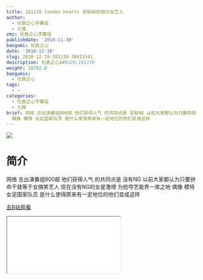```yaml
---
title: 181130 london hearts 没有NG的努力女艺人
author:
  - 伦敦之心字幕组
  - 九條
zmz: 伦敦之心字幕组
publishdate: '2018-11-30'
bangumi: 伦敦之心
date: '2018-12-18'
slug: 2018-12-18-181130-38415541
description: 伦敦之心&#8226;181130
weight: 18782.0
bangumis:
  - 伦敦之心
tags:
  - ~
categories:
  - 伦敦之心字幕组
  - 九條
brief: 网络 总出演番组800部 他们获得人气 的共同点是 没有NG 以前大家都认为只要拼命干就等于女搞笑艺人 现在没有NG的女星激增 为抢夺艺能界一席之地
  偶像 模特 女足国家队员 是什么使得原来有一定地位的他们变成这样
---
```

![](https://i.imgur.com/f6JNu6h.jpg)
# 简介  
网络
总出演番组800部 他们获得人气 的共同点是 没有NG 以前大家都认为只要拼命干就等于女搞笑艺人 现在没有NG的女星激增 为抢夺艺能界一席之地 偶像 模特 女足国家队员 是什么使得原来有一定地位的他们变成这样  

[去B站观看](https://www.bilibili.com/video/av38415541/)
<div class ="resp-container"><iframe class="testiframe" src="//player.bilibili.com/player.html?aid=38415541"", scrolling="no", allowfullscreen="true" > </iframe></div> 
